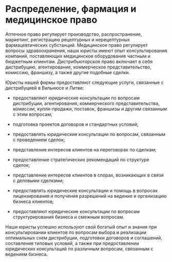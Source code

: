 # Распределение, фармация и медицинское право

Аптечное право регулирует производство, распространение, маркетинг, регистрацию рецептурных и нерецептурных фармацевтических субстанций. Медицинское право регулирует вопросы здравоохранения, наши юристы имеют опыт консультирования компаний, поставляющих медицинское оборудование частным и бюджетным клиентам. Дистрибьюторское право включает в себя дистрибуцию, агентирование, коммерческое представительство, комиссию, франшизу, а также другие подобные сделки.

Юристы нашей фирмы предоставляют следующие услуги, связанные с дистрибуцией в Вильнюсе и Литве:

- предоставляют юридические консультации по вопросам дистрибуции, агентирования, коммерческого представительства, комиссии, купли-продажи, поставок, франшизы и другим связанным с этим вопросам;

- подготовка проектов договоров и стандартных условий;

- предоставлять юридические консультации по вопросам, связанным с проведением сделок;

- представление интересов клиентов на переговорах по сделкам;

- предоставление стратегических рекомендаций по структуре сделок;

- представление интересов клиентов в спорах, возникающих в связи с деловыми сделками;

- предоставлять юридические консультации и помощь в вопросах лицензирования и получения разрешений на ведение и организацию бизнеса клиентов;

- предоставляют юридические консультации по вопросам структурирования бизнеса и смежным вопросам.

Наши юристы успешно используют свой богатый опыт и знания при консультировании клиентов по вопросам выбора и реализации оптимальных схем дистрибуции, подготовки договоров и соглашений, составления типовых условий, а также при предоставлении юридических консультаций по различным вопросам, связанным с ведением бизнеса.
